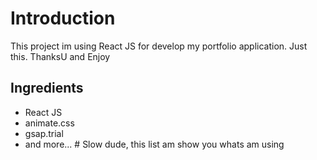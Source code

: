 # Introduction

This project im using React JS for develop my portfolio application.
Just this. ThanksU and Enjoy

## Ingredients

- React JS
- animate.css
- gsap.trial
- and more... # Slow dude, this list am show you whats am using